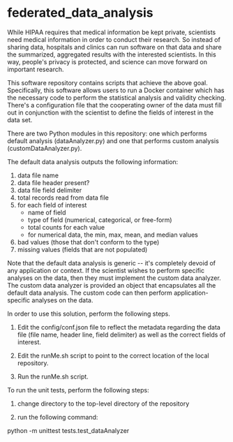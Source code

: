 # federated_data_analysis

While HIPAA requires that medical information be kept private, scientists need medical information in order to conduct their research.  So instead of sharing data, hospitals and clinics can run software on that data and share the summarized, aggregated results with the interested scientists.  In this way, people's privacy is protected, and science can move forward on important research.

This software repository contains scripts that achieve the above goal.  Specifically, this software allows users to run a Docker container which has the necessary code to perform the statistical analysis and validity checking.  There's a configuration file that the cooperating owner of the data must fill out in conjunction with the scientist to define the fields of interest in the data set.  

There are two Python modules in this repository: one which performs default analysis (dataAnalyzer.py) and one that performs custom analysis (customDataAnalyzer.py).  

The default data analysis outputs the following information:
1. data file name 
2. data file header present?
3. data file field delimiter
4. total records read from data file
5. for each field of interest
    - name of field
    - type of field (numerical, categorical, or free-form)
    - total counts for each value
    - for numerical data, the min, max, mean, and median values
6. bad values (those that don't conform to the type)
7. missing values (fields that are not populated)

Note that the default data analysis is generic -- it's completely devoid of any application or context.  If the scientist wishes to perform specific analyses on the data, then they must implement the custom data analyzer.  The custom data analyzer is provided an object that encapsulates all the default data analysis.  The custom code can then perform application-specific analyses on the data. 


In order to use this solution, perform the following steps.

1. Edit the config/conf.json file to reflect the metadata regarding the data file (file name, header line, field delimiter) as well as the correct fields of interest.

2. Edit the runMe.sh script to point to the correct location of the local repository.

3. Run the runMe.sh script. 



To run the unit tests, perform the following steps:

1. change directory to the top-level directory of the repository

2. run the following command:

python -m unittest tests.test_dataAnalyzer
